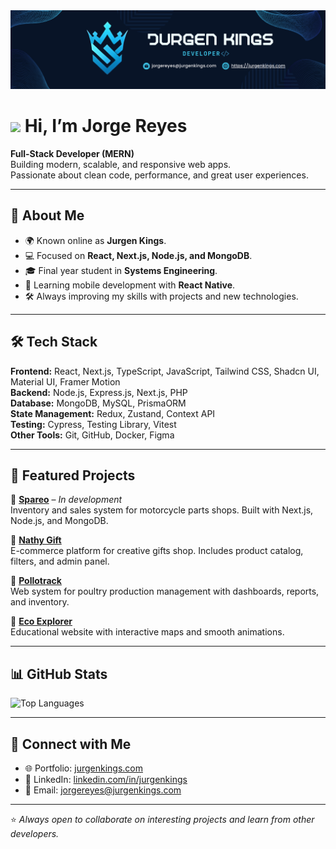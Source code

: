 <img src="./Jurgen Kings. LinkedIn y Github Banner Pro.png">

# <img src="https://media.giphy.com/media/hvRJCLFzcasrR4ia7z/giphy.gif" width="35"> Hi, I’m Jorge Reyes  

**Full-Stack Developer (MERN)**  
Building modern, scalable, and responsive web apps.  
Passionate about clean code, performance, and great user experiences.  

---

## 🚀 About Me
- 🌍 Known online as **Jurgen Kings**.  
- 💻 Focused on **React, Next.js, Node.js, and MongoDB**.  
- 🎓 Final year student in **Systems Engineering**.  
- 📱  Learning mobile development with **React Native**.  
- 🛠️ Always improving my skills with projects and new technologies.  

---

## 🛠️ Tech Stack
**Frontend:** React, Next.js, TypeScript, JavaScript, Tailwind CSS, Shadcn UI, Material UI, Framer Motion  
**Backend:** Node.js, Express.js, Next.js, PHP  
**Database:** MongoDB, MySQL, PrismaORM  
**State Management:** Redux, Zustand, Context API  
**Testing:** Cypress, Testing Library, Vitest  
**Other Tools:** Git, GitHub, Docker, Figma  

---

## 📌 Featured Projects
🔹 **[Spareo](#)** – *In development*  
Inventory and sales system for motorcycle parts shops. Built with Next.js, Node.js, and MongoDB.  

🔹 **[Nathy Gift](https://nathygift.vercel.app)**  
E-commerce platform for creative gifts shop. Includes product catalog, filters, and admin panel.  

🔹 **[Pollotrack](https://github.com/JurgenKings/prev-front-pollotrack)**  
Web system for poultry production management with dashboards, reports, and inventory.  

🔹 **[Eco Explorer](https://eco-explorer-gilt.vercel.app)**  
Educational website with interactive maps and smooth animations.  

---

## 📊 GitHub Stats
![Top Languages](https://github-readme-stats.vercel.app/api/top-langs/?username=JurgenKings&layout=compact&theme=tokyonight)

---

## 🤝 Connect with Me
- 🌐 Portfolio: [jurgenkings.com](https://jurgenkings.com)  
- 💼 LinkedIn: [linkedin.com/in/jurgenkings](https://www.linkedin.com/in/jurgenkings)  
- 📧 Email: jorgereyes@jurgenkings.com  

---

⭐️ *Always open to collaborate on interesting projects and learn from other developers.*
